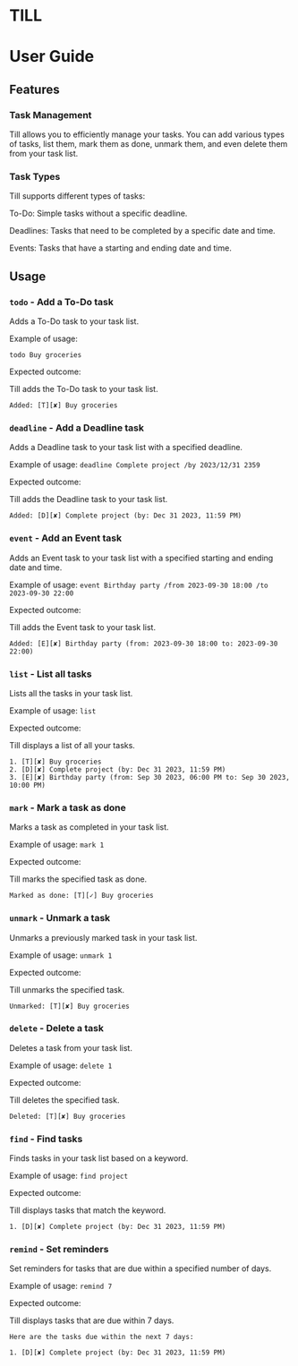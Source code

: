 # TILL
# User Guide

## Features 

### Task Management

Till allows you to efficiently manage your tasks. You can add various types of tasks, list them, mark them as done, unmark them, and even delete them from your task list.

### Task Types

Till supports different types of tasks:

To-Do: Simple tasks without a specific deadline.

Deadlines: Tasks that need to be completed by a specific date and time.

Events: Tasks that have a starting and ending date and time.

## Usage

### `todo` - Add a To-Do task

Adds a To-Do task to your task list.

Example of usage: 

`todo Buy groceries`

Expected outcome:

Till adds the To-Do task to your task list.

```
Added: [T][✘] Buy groceries
```


### `deadline` - Add a Deadline task

Adds a Deadline task to your task list with a specified deadline.

Example of usage:
`deadline Complete project /by 2023/12/31 2359`

Expected outcome:

Till adds the Deadline task to your task list.

```
Added: [D][✘] Complete project (by: Dec 31 2023, 11:59 PM)
```

### `event` - Add an Event task

Adds an Event task to your task list with a specified starting and ending date and time.

Example of usage:
`event Birthday party /from 2023-09-30 18:00 /to 2023-09-30 22:00`

Expected outcome:

Till adds the Event task to your task list.

```Added: [E][✘] Birthday party (from: 2023-09-30 18:00 to: 2023-09-30 22:00)```

### `list` - List all tasks

Lists all the tasks in your task list.

Example of usage:
`list`

Expected outcome:

Till displays a list of all your tasks.

```
1. [T][✘] Buy groceries
2. [D][✘] Complete project (by: Dec 31 2023, 11:59 PM)
3. [E][✘] Birthday party (from: Sep 30 2023, 06:00 PM to: Sep 30 2023, 10:00 PM)
```
### `mark` - Mark a task as done

Marks a task as completed in your task list.

Example of usage:
`mark 1`

Expected outcome:

Till marks the specified task as done.

```Marked as done: [T][✓] Buy groceries```

### `unmark` - Unmark a task

Unmarks a previously marked task in your task list.

Example of usage:
`unmark 1`

Expected outcome:

Till unmarks the specified task.

```Unmarked: [T][✘] Buy groceries```

### `delete` - Delete a task

Deletes a task from your task list.

Example of usage:
`delete 1`

Expected outcome:

Till deletes the specified task.

```Deleted: [T][✘] Buy groceries```

### `find` - Find tasks

Finds tasks in your task list based on a keyword.

Example of usage:
`find project`

Expected outcome:

Till displays tasks that match the keyword.

```1. [D][✘] Complete project (by: Dec 31 2023, 11:59 PM)```

### `remind` - Set reminders

Set reminders for tasks that are due within a specified number of days.

Example of usage:
`remind 7`

Expected outcome:

Till displays tasks that are due within 7 days.

```
Here are the tasks due within the next 7 days:

1. [D][✘] Complete project (by: Dec 31 2023, 11:59 PM)
```





